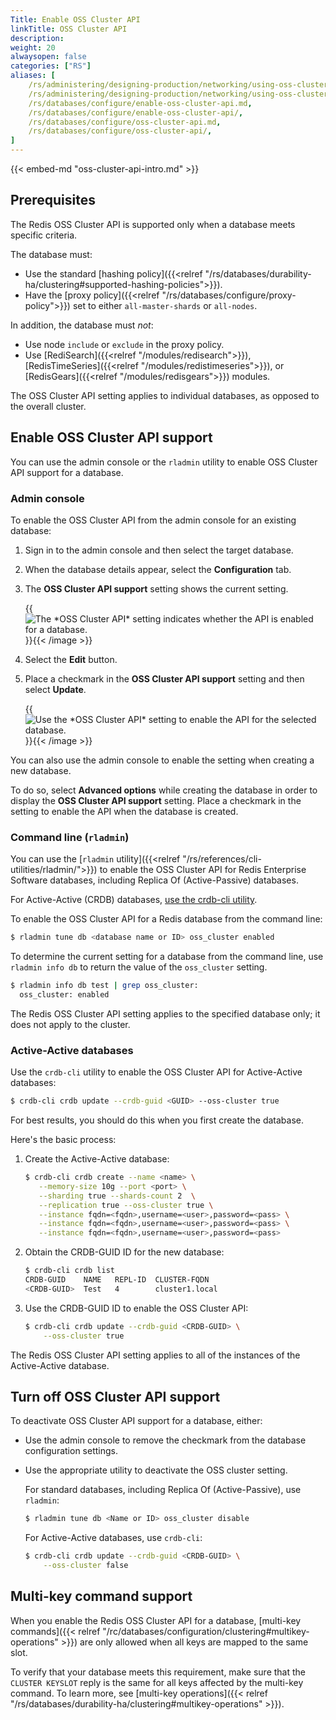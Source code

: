 ```yaml
---
Title: Enable OSS Cluster API
linkTitle: OSS Cluster API
description:
weight: 20
alwaysopen: false
categories: ["RS"]
aliases: [
    /rs/administering/designing-production/networking/using-oss-cluster-api.md,
    /rs/administering/designing-production/networking/using-oss-cluster-api/,
    /rs/databases/configure/enable-oss-cluster-api.md,
    /rs/databases/configure/enable-oss-cluster-api/,
    /rs/databases/configure/oss-cluster-api.md,
    /rs/databases/configure/oss-cluster-api/,
]
---
```

{{< embed-md "oss-cluster-api-intro.md"  >}}

## Prerequisites

The Redis OSS Cluster API is supported only when a database meets specific criteria.  

The database must:

- Use the standard [hashing policy]({{<relref "/rs/databases/durability-ha/clustering#supported-hashing-policies">}}).
- Have the [proxy policy]({{<relref "/rs/databases/configure/proxy-policy">}}) set to either `all-master-shards` or `all-nodes`.

In addition, the database must _not_:

- Use node `include` or `exclude` in the proxy policy.
- Use [RediSearch]({{<relref "/modules/redisearch">}}), [RedisTimeSeries]({{<relref "/modules/redistimeseries">}}), or [RedisGears]({{<relref "/modules/redisgears">}}) modules.

The OSS Cluster API setting applies to individual databases, as opposed to the overall cluster.

## Enable OSS Cluster API support

You can use the admin console or the `rladmin` utility to enable OSS Cluster API support for a database.

### Admin console

To enable the OSS Cluster API from the admin console for an existing database:

1.  Sign in to the admin console and then select the target database.

1.  When the database details appear, select the **Configuration** tab.

1.  The **OSS Cluster API support** setting shows the current setting.

    {{<image filename="images/rs/oss-cluster-api-database-configuration.png" alt="The *OSS Cluster API* setting indicates whether the API is enabled for a database." >}}{{< /image >}}

1.  Select the **Edit** button.

1.  Place a checkmark in the **OSS Cluster API support** setting and then select **Update**.

    {{<image filename="images/rs/oss-cluster-api-database-create.png" alt="Use the *OSS Cluster API* setting to enable the API for the selected database." >}}{{< /image >}}


You can also use the admin console to enable the setting when creating a new database.  

To do so, select **Advanced options** while creating the database in order to display the **OSS Cluster API support** setting.  Place a checkmark in the setting to enable the API when the database is created.

### Command line (`rladmin`)

You can use the [`rladmin` utility]({{<relref "/rs/references/cli-utilities/rladmin/">}}) to enable the OSS Cluster API for Redis Enterprise Software databases, including Replica Of (Active-Passive) databases.

For Active-Active (CRDB) databases, [use the crdb-cli utility](#active-active-databases).

To enable the OSS Cluster API for a Redis database from the command line:

```sh
$ rladmin tune db <database name or ID> oss_cluster enabled
```

To determine the current setting for a database from the command line, use `rladmin info db` to return the value of the `oss_cluster` setting.

```sh
$ rladmin info db test | grep oss_cluster:
  oss_cluster: enabled
```

The Redis OSS Cluster API setting applies to the specified database only; it does not apply to the cluster.

### Active-Active databases

Use the `crdb-cli` utility to enable the OSS Cluster API for Active-Active databases:

```sh
$ crdb-cli crdb update --crdb-guid <GUID> --oss-cluster true
```

For best results, you should do this when you first create the database.  

Here's the basic process:

1. Create the Active-Active database: 

    ```sh
    $ crdb-cli crdb create --name <name> \
       --memory-size 10g --port <port> \
       --sharding true --shards-count 2  \
       --replication true --oss-cluster true \
       --instance fqdn=<fqdn>,username=<user>,password=<pass> \
       --instance fqdn=<fqdn>,username=<user>,password=<pass> \
       --instance fqdn=<fqdn>,username=<user>,password=<pass>
    ```

1. Obtain the CRDB-GUID ID for the new database:

    ```sh
    $ crdb-cli crdb list
    CRDB-GUID    NAME   REPL-ID  CLUSTER-FQDN
    <CRDB-GUID>  Test   4        cluster1.local
    ```

1. Use the CRDB-GUID ID to enable the OSS Cluster API:

    ```sh
    $ crdb-cli crdb update --crdb-guid <CRDB-GUID> \
        --oss-cluster true
    ```

The Redis OSS Cluster API setting applies to all of the instances of the Active-Active database.

## Turn off OSS Cluster API support

To deactivate OSS Cluster API support for a database, either:

- Use the admin console to remove the checkmark from the database configuration settings.

- Use the appropriate utility to deactivate the OSS cluster setting.

    For standard databases, including Replica Of (Active-Passive), use `rladmin`:

    ```sh
    $ rladmin tune db <Name or ID> oss_cluster disable
    ```

    For Active-Active databases, use `crdb-cli`:

    ```sh
    $ crdb-cli crdb update --crdb-guid <CRDB-GUID> \
        --oss-cluster false
    ```

## Multi-key command support

When you enable the Redis OSS Cluster API for a database, 
[multi-key commands]({{< relref "/rc/databases/configuration/clustering#multikey-operations" >}}) are only allowed when all keys are mapped to the same slot.

To verify that your database meets this requirement, make sure that the `CLUSTER KEYSLOT` reply is the same for all keys affected by the multi-key command.  To learn more, see [multi-key operations]({{< relref "/rs/databases/durability-ha/clustering#multikey-operations" >}}).